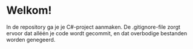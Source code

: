 # Welkom!

In de repository ga je je C#-project aanmaken. De .gitignore-file zorgt ervoor dat alléén je code wordt gecommit, en dat overbodige bestanden worden genegeerd.
